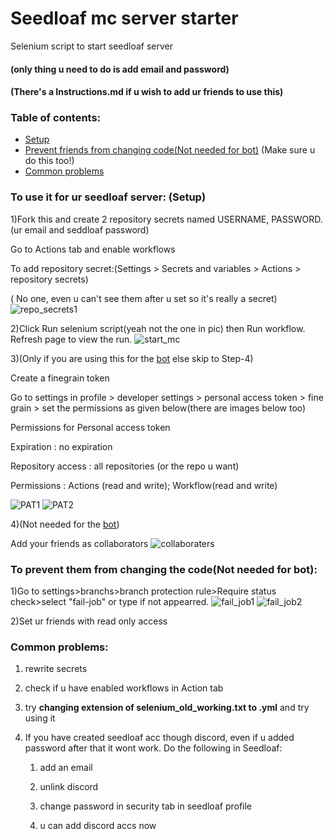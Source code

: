 # Seedloaf mc server starter
Selenium script to start seedloaf server 

#### (only thing u need to do is add email and password)
#### (There's a Instructions.md if u wish to add ur friends to use this)
### Table of contents:
- [Setup](https://github.com/dibope/mcserverstarter/blob/main/README.md#to-use-it-for-ur-seedloaf-server)
- [Prevent friends from changing code(Not needed for bot)](https://github.com/dibope/mcserverstarter/blob/main/README.md#to-prevent-them-from-changing-the-codenot-needed-for-bot) (Make sure u do this too!)
- [Common problems](https://github.com/dibope/mcserverstarter/blob/main/README.md#common-problems)

### To use it for ur seedloaf server: (Setup)



1)Fork this and create 2 repository secrets named USERNAME, PASSWORD.(ur email and seddloaf password)

  Go to Actions tab and enable workflows
  
  To add repository secret:(Settings > Secrets and variables > Actions > repository secrets)

( No one, even u can't see them after u set so it's really a secret)
![repo_secrets1](https://github.com/dibope/mcserverstarter/blob/main/.github/workflows/Images/repo_secrets1.jpg)

2)Click Run selenium script(yeah not the one in pic) then Run workflow. Refresh page to view the run.
![start_mc](https://github.com/dibope/mcserverstarter/blob/main/.github/workflows/Images/startmc.jpg)

3)(Only if you are using this for the [bot](https://discord.com/oauth2/authorize?client_id=1365006964001738993) else skip to Step-4)

Create a finegrain token 

Go to settings in profile > developer settings > personal access token > fine grain > set the permissions as given below(there are images below too)

Permissions for Personal access token

Expiration : no expiration

Repository access : all repositories (or the repo u want)

Permissions : Actions (read and write); Workflow(read and write)

![PAT1](https://github.com/dibope/workflowtrigger_bot/blob/main/PAT1.jpg)
![PAT2](https://github.com/dibope/workflowtrigger_bot/blob/main/PAT2.jpg)

4)(Not needed for the [bot](https://discord.com/oauth2/authorize?client_id=1365006964001738993))

Add your friends as collaborators
![collaboraters](https://github.com/dibope/mcserverstarter/blob/main/.github/workflows/Images/collaboraters.jpg)

### To prevent them from changing the code(Not needed for bot):

1)Go to settings>branchs>branch protection rule>Require status check>select "fail-job" or type if not appearred.
![fail_job1](https://github.com/dibope/mcserverstarter/blob/main/.github/workflows/Images/fail_job1.jpg)
![fail_job2](https://github.com/dibope/mcserverstarter/blob/main/.github/workflows/Images/fail_job2.jpg)

2)Set ur friends with read only access

### Common problems:
1. rewrite secrets

2. check if u have enabled workflows in Action tab

3. try **changing extension of selenium_old_working.txt to .yml** and try using it

4. If you have created seedloaf acc though discord, even if u added password after that it wont work. Do the following in Seedloaf:

    1) add an email

    2) unlink discord

    3) change password in security tab in seedloaf profile

    4) u can add discord accs now

